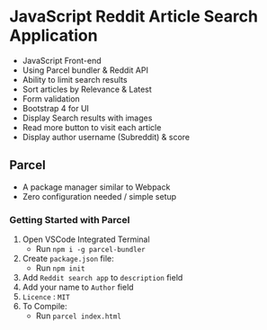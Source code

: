 # JavaScript Reddit Article Search Application

- JavaScript Front-end
- Using Parcel bundler & Reddit API 
- Ability to limit search results
- Sort articles by Relevance & Latest
- Form validation
- Bootstrap 4 for UI
- Display Search results with images
- Read more button to visit each article
- Display author username (Subreddit) & score

## Parcel

- A package manager similar to Webpack
- Zero configuration needed / simple setup

### Getting Started with Parcel
1. Open VSCode Integrated Terminal 
    - Run `npm i -g parcel-bundler`
2. Create `package.json` file:
    - Run `npm init`
3. Add `Reddit search app` to `description` field
4. Add your name to `Author` field
5. `Licence` : `MIT`
6. To Compile:
    - Run `parcel index.html`